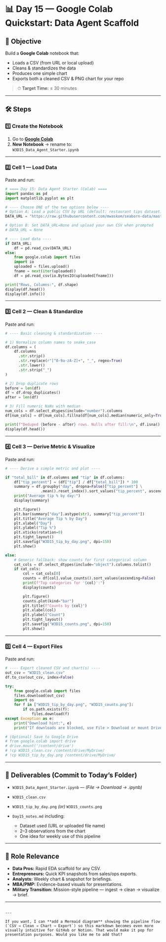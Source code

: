 # 📊 Day 15 — Google Colab Quickstart: Data Agent Scaffold

## 📌 Objective
Build a **Google Colab** notebook that:
- Loads a CSV (from URL or local upload)
- Cleans & standardizes the data
- Produces one simple chart
- Exports both a cleaned CSV & PNG chart for your repo

> ⏱ **Target Time:** ≤ 30 minutes

---

## 🛠 Steps

### 1️⃣ Create the Notebook
1. Go to **[Google Colab](https://colab.research.google.com)**
2. **New Notebook** → rename to:  
   `W3D15_Data_Agent_Starter.ipynb`

---

### 2️⃣ Cell 1 — Load Data
Paste and run:

```python
# ==== Day 15: Data Agent Starter (Colab) ====
import pandas as pd
import matplotlib.pyplot as plt

# ---- Choose ONE of the two options below ----
# Option A: Load a public CSV by URL (default: restaurant tips dataset)
DATA_URL = "https://raw.githubusercontent.com/mwaskom/seaborn-data/master/tips.csv"

# Option B: Set DATA_URL=None and upload your own CSV when prompted
# DATA_URL = None

# ---- Load data ----
if DATA_URL:
    df = pd.read_csv(DATA_URL)
else:
    from google.colab import files
    import io
    uploaded = files.upload()
    fname = next(iter(uploaded))
    df = pd.read_csv(io.BytesIO(uploaded[fname]))

print("Rows, Columns:", df.shape)
display(df.head())
display(df.info())
````

---

### 3️⃣ Cell 2 — Clean & Standardize

Paste and run:

```python
# ---- Basic cleaning & standardization ----

# 1) Normalize column names to snake_case
df.columns = (
    df.columns
      .str.strip()
      .str.replace(r"[^0-9a-zA-Z]+", "_", regex=True)
      .str.lower()
      .str.strip("_")
)

# 2) Drop duplicate rows
before = len(df)
df = df.drop_duplicates()
after = len(df)

# 3) Fill numeric NaNs with median
num_cols = df.select_dtypes(include="number").columns
df[num_cols] = df[num_cols].fillna(df[num_cols].median(numeric_only=True))

print(f"Deduped {before - after} rows. Nulls after fill:\n", df.isna().sum())
display(df.head())
```

---

### 4️⃣ Cell 3 — Derive Metric & Visualize

Paste and run:

```python
# ---- Derive a simple metric and plot ----

if "total_bill" in df.columns and "tip" in df.columns:
    df["tip_percent"] = (df["tip"] / df["total_bill"]) * 100
    summary = df.groupby("day", dropna=False)["tip_percent"] \
                .mean().reset_index().sort_values("tip_percent", ascending=False)
    print("Average tip % by day:")
    display(summary)

    plt.figure()
    plt.bar(summary["day"].astype(str), summary["tip_percent"])
    plt.title("Average Tip % by Day")
    plt.xlabel("Day")
    plt.ylabel("Tip %")
    plt.xticks(rotation=0)
    plt.tight_layout()
    plt.savefig("W3D15_tip_by_day.png", dpi=150)
    plt.show()

else:
    # Generic fallback: show counts for first categorical column
    cat_cols = df.select_dtypes(include="object").columns.tolist()
    if cat_cols:
        col = cat_cols[0]
        counts = df[col].value_counts().sort_values(ascending=False)
        print(f"Top categories for '{col}':")
        display(counts)

        plt.figure()
        counts.plot(kind="bar")
        plt.title(f"Counts by {col}")
        plt.xlabel(col)
        plt.ylabel("Count")
        plt.tight_layout()
        plt.savefig("W3D15_counts.png", dpi=150)
        plt.show()
```

---

### 5️⃣ Cell 4 — Export Files

Paste and run:

```python
# ---- Export cleaned CSV and chart(s) ----
out_csv = "W3D15_clean.csv"
df.to_csv(out_csv, index=False)

try:
    from google.colab import files
    files.download(out_csv)
    import os
    for f in ["W3D15_tip_by_day.png", "W3D15_counts.png"]:
        if os.path.exists(f):
            files.download(f)
except Exception as e:
    print("Download hint:", e)
    print("If downloads are blocked, use File > Download or mount Drive below.")

# (Optional) Save to Google Drive
# from google.colab import drive
# drive.mount('/content/drive')
# !cp W3D15_clean.csv /content/drive/MyDrive/
# !cp W3D15_tip_by_day.png /content/drive/MyDrive/
```

---

## 📂 Deliverables (Commit to Today’s Folder)

* `W3D15_Data_Agent_Starter.ipynb` — *(File → Download → .ipynb)*
* `W3D15_clean.csv`
* `W3D15_tip_by_day.png` *(or)* `W3D15_counts.png`
* `Day15_notes.md` including:

  * Dataset used (URL or uploaded file name)
  * 2–3 observations from the chart
  * One idea for weekly use of this pipeline

---

## 🎯 Role Relevance

* **Data Pros:** Rapid EDA scaffold for any CSV.
* **Entrepreneurs:** Quick KPI snapshots from sales/ops exports.
* **Analysts:** Weekly chart & snapshot for briefings.
* **MBA/PMP:** Evidence-based visuals for presentations.
* **Military Transition:** Mission-style pipeline — ingest → clean → visualize → brief.

---

```

---

If you want, I can **add a Mermaid diagram** showing the pipeline flow (`CSV → Clean → Chart → Export`) so this markdown becomes even more visually intuitive for GitHub or Notion. That would make it pop for presentation purposes. Would you like me to add that?
```


